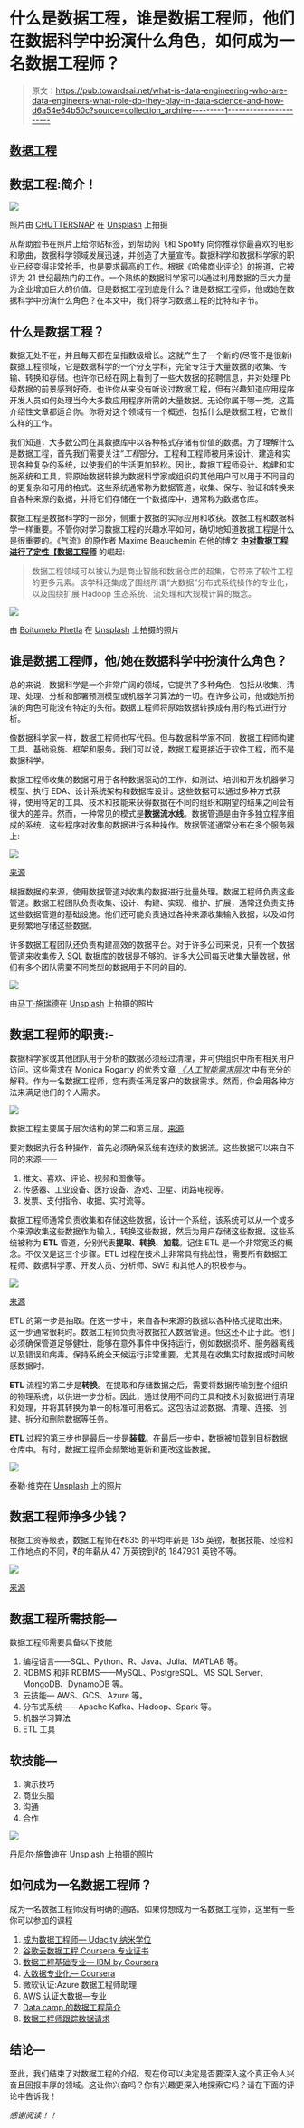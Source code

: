 # 什么是数据工程，谁是数据工程师，他们在数据科学中扮演什么角色，如何成为一名数据工程师？

> 原文：<https://pub.towardsai.net/what-is-data-engineering-who-are-data-engineers-what-role-do-they-play-in-data-science-and-how-d6a54e64b50c?source=collection_archive---------1----------------------->

## [数据工程](https://towardsai.net/p/category/data-engineering)

## 数据工程:简介！

![](img/77a94c9a429e5b1cc3961e8d9b2e4eff.png)

照片由 [CHUTTERSNAP](https://unsplash.com/@chuttersnap?utm_source=unsplash&utm_medium=referral&utm_content=creditCopyText) 在 [Unsplash](https://unsplash.com/s/photos/warehouse?utm_source=unsplash&utm_medium=referral&utm_content=creditCopyText) 上拍摄

从帮助脸书在照片上给你贴标签，到帮助网飞和 Spotify 向你推荐你最喜欢的电影和歌曲，数据科学领域发展迅速，并创造了大量宣传。数据科学和数据科学家的职业已经变得非常抢手，也是要求最高的工作。根据《哈佛商业评论》的报道，它被评为 21 世纪最热门的工作。一个熟练的数据科学家可以通过利用数据的巨大力量为企业增加巨大的价值。但是数据工程到底是什么？谁是数据工程师，他或她在数据科学中扮演什么角色？在本文中，我们将学习数据工程的比特和字节。

## **什么是数据工程？**

数据无处不在，并且每天都在呈指数级增长。这就产生了一个新的(尽管不是很新)数据工程领域，它是数据科学的一个分支学科，完全专注于大量数据的收集、传输、转换和存储。也许你已经在网上看到了一些大数据的招聘信息，并对处理 Pb 级数据的前景感到好奇。也许你从来没有听说过数据工程，但有兴趣知道应用程序开发人员如何处理当今大多数应用程序所需的大量数据。无论你属于哪一类，这篇介绍性文章都适合你。你将对这个领域有一个概述，包括什么是数据工程，它做什么样的工作。

我们知道，大多数公司在其数据库中以各种格式存储有价值的数据。为了理解什么是数据工程，首先我们需要关注“*工程*部分。工程和工程师被用来设计、建造和实现各种复杂的系统，以使我们的生活更加轻松。因此，数据工程师设计、构建和实施系统和工具，将原始数据转换为数据科学家或组织的其他用户可以用于不同目的的更复杂和可用的格式。这些系统通常称为数据管道，收集、保存、验证和转换来自各种来源的数据，并将它们存储在一个数据库中，通常称为数据仓库。

数据工程是数据科学的一部分，侧重于数据的实际应用和收获。数据工程和数据科学一样重要。不管你对学习数据工程的兴趣水平如何，确切地知道数据工程是什么是很重要的。《气流》的原作者 Maxime Beauchemin 在他的博文 [**中对数据工程进行了定性【数据工程师**](https://www.freecodecamp.org/news/the-rise-of-the-data-engineer-91be18f1e603/) 的崛起:

> 数据工程领域可以被认为是商业智能和数据仓库的超集，它带来了软件工程的更多元素。该学科还集成了围绕所谓“大数据”分布式系统操作的专业化，以及围绕扩展 Hadoop 生态系统、流处理和大规模计算的概念。

![](img/97feced6dca72c9953c453737c866e37.png)

由 [Boitumelo Phetla](https://unsplash.com/@writecodenow?utm_source=unsplash&utm_medium=referral&utm_content=creditCopyText) 在 [Unsplash](https://unsplash.com/s/photos/data-science?utm_source=unsplash&utm_medium=referral&utm_content=creditCopyText) 上拍摄的照片

## **谁是数据工程师，他/她在数据科学中扮演什么角色？**

总的来说，数据科学是一个非常广阔的领域，它提供了多种角色，包括从收集、清理、处理、分析和部署预测模型或机器学习算法的一切。在许多公司，他或她所扮演的角色可能没有特定的头衔。数据工程师将原始数据转换成有用的格式进行分析。

像数据科学家一样，数据工程师也写代码。但与数据科学家不同，数据工程师构建工具、基础设施、框架和服务。我们可以说，数据工程更接近于软件工程，而不是数据科学。

数据工程师收集的数据可用于各种数据驱动的工作，如测试、培训和开发机器学习模型、执行 EDA、设计系统架构和数据库设计。这些数据可以通过多种方式获得，使用特定的工具、技术和技能来获得数据在不同的组织和期望的结果之间会有很大的差异。然而，一种常见的模式是**数据流水线**。数据管道是由许多独立程序组成的系统，这些程序对收集的数据进行各种操作。数据管道通常分布在多个服务器上:

![](img/6475ce4ac5e3e61a4a33ed624efc83c3.png)

[来源](https://realpython.com/python-data-engineer/)

根据数据的来源，使用数据管道对收集的数据进行批量处理。数据工程师负责这些管道。数据工程团队负责收集、设计、构建、实现、维护、扩展，通常还负责支持这些数据管道的基础设施。他们还可能负责通过各种来源收集输入数据，以及如何更频繁地存储这些数据。

许多数据工程团队还负责构建高效的数据平台。对于许多公司来说，只有一个数据管道来收集传入 SQL 数据库的数据是不够的。许多大公司每天收集大量数据，他们有多个团队需要不同类型的数据用于不同的目的。

![](img/9281e5c109b83d3b6593cb7064bfdad3.png)

由[马丁·施瑞德](https://unsplash.com/@martinshreder?utm_source=unsplash&utm_medium=referral&utm_content=creditCopyText)在 [Unsplash](https://unsplash.com/s/photos/technology?utm_source=unsplash&utm_medium=referral&utm_content=creditCopyText) 上拍摄的照片

## **数据工程师的职责:-**

数据科学家或其他团队用于分析的数据必须经过清理，并可供组织中所有相关用户访问。这些需求在 Monica Rogarty 的优秀文章 [*《人工智能需求层次*](https://hackernoon.com/the-ai-hierarchy-of-needs-18f111fcc007) 中有充分的解释。作为一名数据工程师，您有责任满足客户的数据需求。然而，你会用各种方法来满足他们的个人需求。

![](img/761519c20c48c724fbc6c95f7e7c6739.png)

数据工程主要属于层次结构的第二和第三层。[来源](https://hackernoon.com/the-ai-hierarchy-of-needs-18f111fcc007)

要对数据执行各种操作，首先必须确保系统有连续的数据流。这些数据可以来自不同的来源——

1.  推文、喜欢、评论、视频和图像等。
2.  传感器、工业设备、医疗设备、游戏、卫星、闭路电视等。
3.  发票、支付指令、收据、实时流等。

数据工程师通常负责收集和存储这些数据，设计一个系统，该系统可以从一个或多个来源收集这些数据作为输入，转换这些数据，然后为用户存储这些数据。这些系统被称为 **ETL** 管道，分别代表**提取**、**转换**、**加载**。记住 ETL 是一个非常宽泛的概念。不仅仅是这三个步骤。ETL 过程在技术上非常具有挑战性，需要所有数据工程师、数据科学家、开发人员、分析师、SWE 和其他人的积极参与。

![](img/4cde7d9ee7072cad6deed0164948103e.png)

[来源](https://robinhood.engineering/why-robinhood-uses-airflow-aed13a9a90c8)

ETL 的第一步是抽取。在这一步中，来自各种来源的数据以各种格式提取出来。这一步通常很耗时。数据工程师负责将数据拉入数据管道。但这还不止于此。他们必须确保管道足够健壮，能够在意外事件中保持运行，例如数据损坏、服务器离线以及错误和病毒。保持系统全天候运行非常重要，尤其是在收集实时数据或时间敏感数据时。

**ETL** 流程的第二步是**转换**。在提取和存储数据之后，需要将数据传输到整个组织的物理系统，以供进一步分析。因此，通过使用不同的工具和技术对数据进行清理和处理，并将其转换为单一的标准可用格式。这包括过滤数据、清理、连接、创建、拆分和删除数据等任务。

**ETL** 过程的第三步也是最后一步是**装载**。在最后一步中，数据被加载到目标数据仓库中。有时，数据工程师会频繁地更新和更改这些数据。

![](img/81d754f8558135d11b98564c4745513f.png)

泰勒·维克在 [Unsplash](https://unsplash.com/s/photos/server-room?utm_source=unsplash&utm_medium=referral&utm_content=creditCopyText) 上的照片

## 数据工程师挣多少钱？

根据工资等级表，数据工程师在₹835 的平均年薪是 135 英镑，根据技能、经验和工作地点的不同，₹的年薪从 47 万英镑到₹的 1847931 英镑不等。

![](img/2048b7fbc6800967bcc8a2cf83fb9e3e.png)

[来源](https://www.payscale.com/research/IN/Job=Data_Engineer/Salary)

## **数据工程所需技能—**

数据工程师需要具备以下技能

1.  编程语言——SQL、Python、R、Java、Julia、MATLAB 等。
2.  RDBMS 和非 RDBMS——MySQL、PostgreSQL、MS SQL Server、MongoDB、DynamoDB 等。
3.  云技能— AWS、GCS、Azure 等。
4.  分布式系统——Apache Kafka、Hadoop、Spark 等。
5.  机器学习算法
6.  ETL 工具

## **软技能—**

1.  演示技巧
2.  商业头脑
3.  沟通
4.  合作

![](img/828706f9a4559f7fb59b5e10b084f4ed.png)

丹尼尔·施鲁迪在 [Unsplash](https://unsplash.com/s/photos/books?utm_source=unsplash&utm_medium=referral&utm_content=creditCopyText) 上拍摄的照片

## **如何成为一名数据工程师？**

成为一名数据工程师没有明确的道路。如果你想成为一名数据工程师，这里有一些你可以参加的课程

1.  [成为数据工程师— Udacity 纳米学位](https://www.udacity.com/course/data-engineer-nanodegree--nd027)
2.  [谷歌云数据工程 Coursera 专业证书](https://www.coursera.org/professional-certificates/gcp-data-engineering)
3.  [数据工程基础专业— IBM by Coursera](https://www.coursera.org/specializations/data-engineering-foundations)
4.  [大数据专业化— Coursera](https://www.coursera.org/specializations/big-data)
5.  微软认证:Azure 数据工程师助理
6.  [AWS 认证大数据—专业](https://aws.amazon.com/certification/certified-big-data-specialty/)
7.  [Data camp 的数据工程简介](https://www.datacamp.com/courses/introduction-to-data-engineering)
8.  [数据工程师跟踪数据请求](https://www.dataquest.io/path/data-engineer/)

## **结论—**

至此，我们结束了对数据工程的介绍。现在你可以决定是否要深入这个真正令人兴奋且回报丰厚的领域。这让你兴奋吗？你有兴趣更深入地探索它吗？请在下面的评论中告诉我！

*感谢阅读！！*